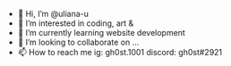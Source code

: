 - 👋 Hi, I’m @uliana-u
- 👀 I’m interested in coding, art & 
- 🌱 I’m currently learning website development
- 💞️ I’m looking to collaborate on ...
- 📫 How to reach me ig: gh0st.1001 discord: gh0st#2921

<!---
uliana-u/uliana-u is a ✨ special ✨ repository because its `README.md` (this file) appears on your GitHub profile.
You can click the Preview link to take a look at your changes.
--->
